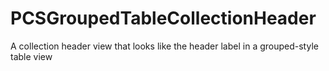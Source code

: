 PCSGroupedTableCollectionHeader
===============================

A collection header view that looks like the header label in a grouped-style table view
